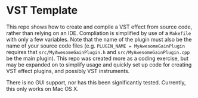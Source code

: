 # VST Template

This repo shows how to create and compile a VST effect from source code, rather than relying on an IDE. Compliation is simplified by use of a `Makefile` with only a few variables. Note that the name of the plugin must also be the name of your source code files (e.g. `PLUGIN_NAME = MyAwesomeGainPlugin` requires that `src/MyAwesomeGainPlugin.h` and `src/MyAwesomeGainPlugin.cpp` be the main plugin). This repo was created more as a coding exercise, but may be expanded on to simplify usage and quickly set up code for creating VST effect plugins, and possibly VST instruments.

There is no GUI support, nor has this been significantly tested. Currently, this only works on Mac OS X.